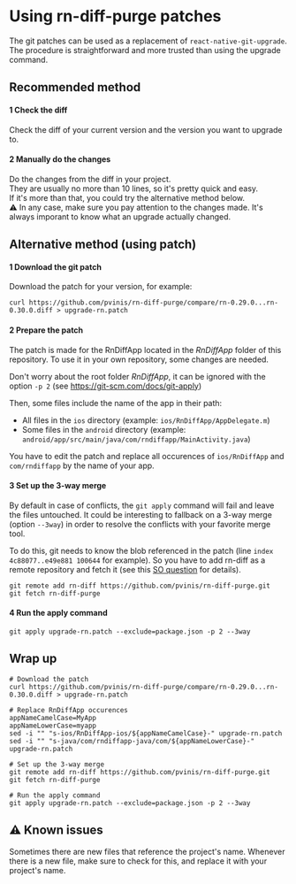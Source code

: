 # Using rn-diff-purge patches

The git patches can be used as a replacement of `react-native-git-upgrade`. The procedure is
straightforward and more trusted than using the upgrade command.

## Recommended method

#### 1 Check the diff
Check the diff of your current version and the version you want to upgrade to.

#### 2 Manually do the changes
Do the changes from the diff in your project.  
They are usually no more than 10 lines, so it's pretty quick and easy.  
If it's more than that, you could try the alternative method below.  
:warning: In any case, make sure you pay attention to the changes made. It's always imporant to know what an upgrade actually changed.

## Alternative method (using patch)

#### 1 Download the git patch

Download the patch for your version, for example:

```shell
curl https://github.com/pvinis/rn-diff-purge/compare/rn-0.29.0...rn-0.30.0.diff > upgrade-rn.patch
```

#### 2 Prepare the patch

The patch is made for the RnDiffApp located in the *RnDiffApp* folder of this repository.
To use it in your own repository, some changes are needed.

Don't worry about the root folder *RnDiffApp*, it can be ignored with the option `-p 2`
(see https://git-scm.com/docs/git-apply)

Then, some files include the name of the app in their path:

- All files in the `ios` directory (example: `ios/RnDiffApp/AppDelegate.m`)
- Some files in the `android` directory (example:
`android/app/src/main/java/com/rndiffapp/MainActivity.java`)

You have to edit the patch and replace all occurences of `ios/RnDiffApp` and `com/rndiffapp`
by the name of your app.

#### 3 Set up the 3-way merge

By default in case of conflicts, the `git apply` command will fail and leave the files untouched.
It could be interesting to fallback on a 3-way merge (option `--3way`) in order to resolve the
conflicts with your favorite merge tool.

To do this, git needs to know the blob referenced in the patch
(line `index 4c88077..e49e881 100644` for example). So you have to add rn-diff as a remote
repository and fetch it (see this [SO question](http://stackoverflow.com/questions/33577383/git-apply-3way-error-repository-lacks-the-necessary-blob-to-fall-back-on-3-way)
for details).

```shell
git remote add rn-diff https://github.com/pvinis/rn-diff-purge.git
git fetch rn-diff-purge
```

#### 4 Run the apply command
```shell
git apply upgrade-rn.patch --exclude=package.json -p 2 --3way
```


## Wrap up

```shell
# Download the patch
curl https://github.com/pvinis/rn-diff-purge/compare/rn-0.29.0...rn-0.30.0.diff > upgrade-rn.patch

# Replace RnDiffApp occurences
appNameCamelCase=MyApp
appNameLowerCase=myapp
sed -i "" "s-ios/RnDiffApp-ios/${appNameCamelCase}-" upgrade-rn.patch
sed -i "" "s-java/com/rndiffapp-java/com/${appNameLowerCase}-" upgrade-rn.patch

# Set up the 3-way merge
git remote add rn-diff https://github.com/pvinis/rn-diff-purge.git
git fetch rn-diff-purge

# Run the apply command
git apply upgrade-rn.patch --exclude=package.json -p 2 --3way
```

## :warning: Known issues
Sometimes there are new files that reference the project's name. Whenever there is a new file, make sure to check for this, and replace it with your project's name.
